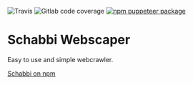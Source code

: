 <!-- [START badges] -->

![Travis](https://img.shields.io/travis/PatrickSchababerle/schabbi-webscraper)
![Gitlab code coverage](https://shields.io/gitlab/coverage/PatrickSchababerle/schabbi-webscraper/master)
[![npm puppeteer package](https://img.shields.io/npm/v/schabbi)](https://npmjs.org/package/schabbi)

<!-- [END badges] -->

# Schabbi Webscaper

Easy to use and simple webcrawler.

<a href="https://www.npmjs.com/package/schabbi">Schabbi on npm</a>
